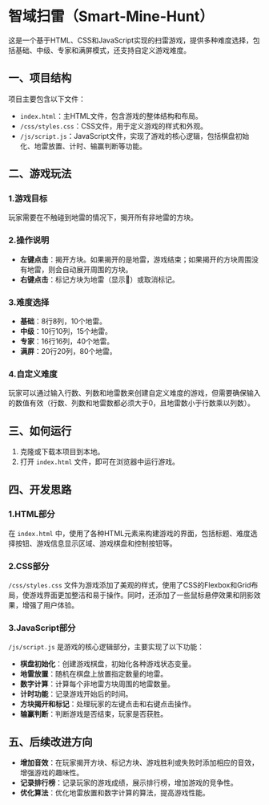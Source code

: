 # 智域扫雷（Smart-Mine-Hunt）

这是一个基于HTML、CSS和JavaScript实现的扫雷游戏，提供多种难度选择，包括基础、中级、专家和满屏模式，还支持自定义游戏难度。

## 一、项目结构

项目主要包含以下文件：

- `index.html`：主HTML文件，包含游戏的整体结构和布局。
- `/css/styles.css`：CSS文件，用于定义游戏的样式和外观。
- `/js/script.js`：JavaScript文件，实现了游戏的核心逻辑，包括棋盘初始化、地雷放置、计时、输赢判断等功能。

## 二、游戏玩法

### 1.游戏目标
玩家需要在不触碰到地雷的情况下，揭开所有非地雷的方块。

### 2.操作说明
- **左键点击**：揭开方块。如果揭开的是地雷，游戏结束；如果揭开的方块周围没有地雷，则会自动展开周围的方块。
- **右键点击**：标记方块为地雷（显示🚩）或取消标记。

### 3.难度选择
- **基础**：8行8列，10个地雷。
- **中级**：10行10列，15个地雷。
- **专家**：16行16列，40个地雷。
- **满屏**：20行20列，80个地雷。

### 4.自定义难度
玩家可以通过输入行数、列数和地雷数来创建自定义难度的游戏，但需要确保输入的数值有效（行数、列数和地雷数都必须大于0，且地雷数小于行数乘以列数）。

## 三、如何运行

1. 克隆或下载本项目到本地。
2. 打开 `index.html` 文件，即可在浏览器中运行游戏。

## 四、开发思路

### 1.HTML部分
在 `index.html` 中，使用了各种HTML元素来构建游戏的界面，包括标题、难度选择按钮、游戏信息显示区域、游戏棋盘和控制按钮等。

### 2.CSS部分
`/css/styles.css` 文件为游戏添加了美观的样式，使用了CSS的Flexbox和Grid布局，使游戏界面更加整洁和易于操作。同时，还添加了一些鼠标悬停效果和阴影效果，增强了用户体验。

### 3.JavaScript部分
`/js/script.js` 是游戏的核心逻辑部分，主要实现了以下功能：
- **棋盘初始化**：创建游戏棋盘，初始化各种游戏状态变量。
- **地雷放置**：随机在棋盘上放置指定数量的地雷。
- **数字计算**：计算每个非地雷方块周围的地雷数量。
- **计时功能**：记录游戏开始后的时间。
- **方块揭开和标记**：处理玩家的左键点击和右键点击操作。
- **输赢判断**：判断游戏是否结束，玩家是否获胜。

## 五、后续改进方向

- **增加音效**：在玩家揭开方块、标记方块、游戏胜利或失败时添加相应的音效，增强游戏的趣味性。
- **记录排行榜**：记录玩家的游戏成绩，展示排行榜，增加游戏的竞争性。
- **优化算法**：优化地雷放置和数字计算的算法，提高游戏性能。